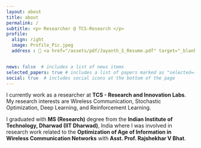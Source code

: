 ```yaml
---
layout: about
title: about
permalink: /
subtitle: <p> Researcher @ TCS-Research </p>
profile:
  align: right
  image: Profile_Pic.jpeg
  address : 📄 <a href="/assets/pdf/Jayanth_S_Resume.pdf" target="_blank">Resume</a>


news: false  # includes a list of news items
selected_papers: true # includes a list of papers marked as "selected={true}"
social: true  # includes social icons at the bottom of the page
---
```


I currently work as a researcher at **TCS - Research and Innovation Labs**. My research interests are Wireless Communication, Stochastic Optimization, Deep Learning, and Reinforcement Learning.

I graduated with **MS (Research)** degree from the **Indian Institute of Technology, Dharwad (IIT Dharwad)**, India where I was involved in research work related to the **Optimization of Age of Information in Wireless Communication Networks** with **Asst. Prof. Rajshekhar V Bhat**.
